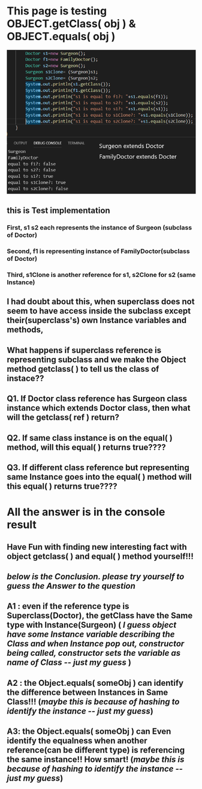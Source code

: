 # This page is testing **OBJECT.getClass( obj ) & OBJECT.equals( obj )**

![0](0th.png)

## this is Test implementation

### First, s1 s2 each represents the instance of Surgeon (subclass of Doctor)

### Second, f1 is representing instance of FamilyDoctor(subclass of Doctor)

### Third, s1Clone is another reference for s1, s2Clone for s2 (same Instance)

## I had doubt about this, when superclass **does not seem to have access inside the subclass** except **their(superclass's) own** Instance variables and methods, 

## What happens if **superclass reference is representing subclass** and we make the **Object method getclass( ) to tell us the class** of instace??  

## Q1. If Doctor class reference has Surgeon class instance which extends Doctor class, then **what will the getclass( ref ) return?**

## Q2. If **same class instance is on the equal( ) method**, will this **equal( ) returns true????**

## Q3. If **different class reference but representing same Instance goes into the equal( ) method** will this **equal( ) returns true????**

# **All the answer is in the console result** 
## Have Fun with finding **new interesting fact with object getclass( ) and equal( ) method yourself!!!**

## *below is the Conclusion. please try yourself to guess the Answer to the question*

## A1 : even if the reference type is Superclass(Doctor), the getClass have the **Same type with Instance(Surgeon)** ( *I guess object have some Instance variable describing the Class and when Instance pop out, constructor being called, constructor sets the variable as name of Class  -- just my guess* )

## A2 : the Object.equals( someObj ) can **identify the difference between Instances in Same Class!!!** (*maybe this is because of hashing to identify the instance -- just my guess*)

## A3: the Object.equals( someObj ) can **Even identify the equalness when another reference(can be different type) is referencing the same instance!! How smart!** (*maybe this is because of hashing to identify the instance -- just my guess*)
